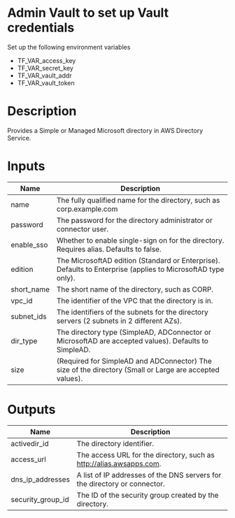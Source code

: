 # Admin Vault to set up Vault credentials

Set up the following environment variables

* TF_VAR_access_key 
* TF_VAR_secret_key
* TF_VAR_vault_addr
* TF_VAR_vault_token

# Description
Provides a Simple or Managed Microsoft directory in AWS Directory Service.

# Inputs
| Name | Description |
| ------------- | ------------- |
|  name | The fully qualified name for the directory, such as corp.example.com |
|  password | The password for the directory administrator or connector user. |
|  enable_sso | Whether to enable single-sign on for the directory. Requires alias. Defaults to false. |
|  edition | The MicrosoftAD edition (Standard or Enterprise). Defaults to Enterprise (applies to MicrosoftAD type only). |
|  short_name  | The short name of the directory, such as CORP. |
|  vpc_id | The identifier of the VPC that the directory is in. |
|  subnet_ids | The identifiers of the subnets for the directory servers (2 subnets in 2 different AZs). |
|  dir_type | The directory type (SimpleAD, ADConnector or MicrosoftAD are accepted values). Defaults to SimpleAD. |
|  size | (Required for SimpleAD and ADConnector) The size of the directory (Small or Large are accepted values). |

# Outputs

| Name | Description |
| ------------- | ------------- |
|  activedir_id |The directory identifier. |
|  access_url | The access URL for the directory, such as http://alias.awsapps.com. |
|  dns_ip_addresses |A list of IP addresses of the DNS servers for the directory or connector. |
|  security_group_id |The ID of the security group created by the directory.